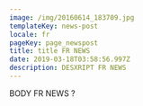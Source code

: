 ```yaml
---
image: /img/20160614_183709.jpg
templateKey: news-post
locale: fr
pageKey: page_newspost
title: title FR NEWS
date: 2019-03-18T03:58:56.997Z
description: DESXRIPT FR NEWS
---
```

BODY FR NEWS ?
